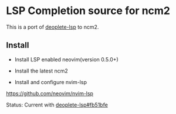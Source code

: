 # LSP Completion source for ncm2

This is a port of [deoplete-lsp](https://github.com/Shougo/deoplete-lsp) to ncm2.

## Install

* Install LSP enabled neovim(version 0.5.0+)

* Install the latest ncm2

* Install and configure nvim-lsp

https://github.com/neovim/nvim-lsp

Status: Current with [deoplete-lsp#fb51bfe](https://github.com/Shougo/deoplete-lsp/commit/fb51bfebd8ac57282154d119f80368b4b94199b7)
